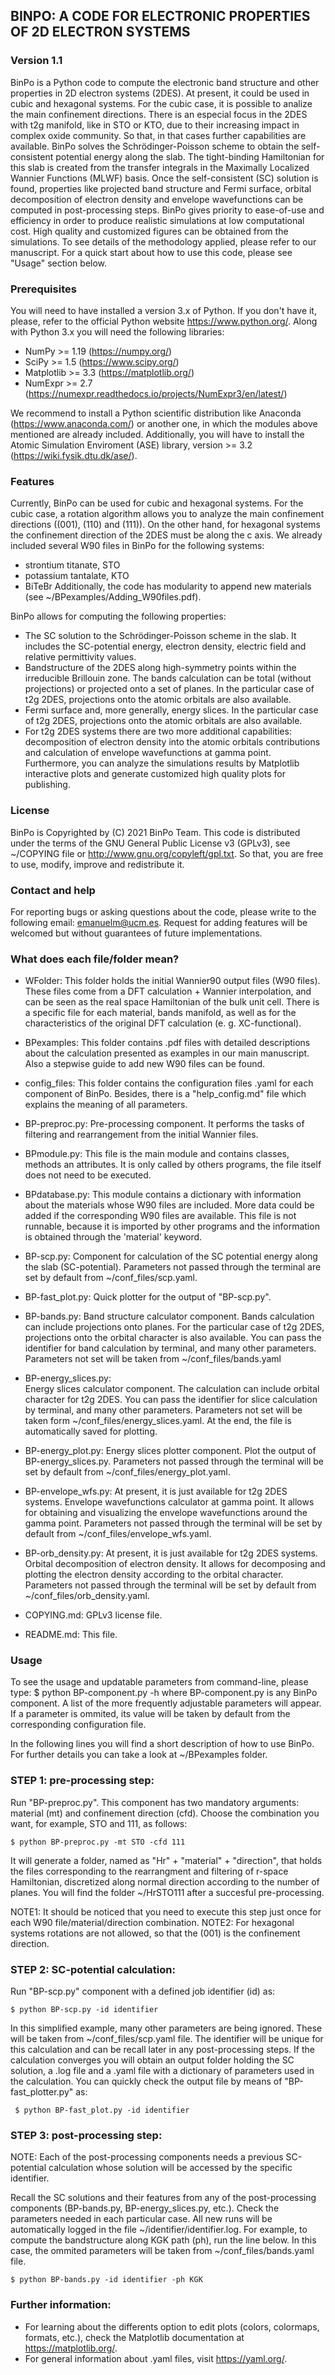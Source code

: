 ## BINPO: A CODE FOR ELECTRONIC PROPERTIES OF 2D ELECTRON SYSTEMS

### Version 1.1

BinPo is a Python code to compute the electronic band structure and other properties in 2D electron
systems (2DES). At present, it could be used in cubic and hexagonal systems. For the cubic case, it is possible
to analize the main confinement directions. There is an especial focus in the 2DES with t2g manifold, like in STO or KTO,
due to their increasing impact in complex oxide community. So that, in that cases further capabilities are available.
BinPo solves the Schrödinger-Poisson scheme to obtain the self-consistent potential energy along the slab. The 
tight-binding Hamiltonian for this slab is created from the transfer integrals in the Maximally Localized Wannier
Functions (MLWF) basis. Once the self-consistent (SC) solution is found, properties like projected band structure and Fermi
surface, orbital decomposition of electron density and envelope wavefunctions can be computed in post-processing steps.
BinPo gives priority to ease-of-use and efficiency in order to produce realistic simulations at low computational cost.
High quality and customized figures can be obtained from the simulations. To see details of the methodology applied, please
refer to our manuscript. For a quick start about how to use this code, please see "Usage" section below.

### Prerequisites

You will need to have installed a version 3.x of Python. If you don't have it, please, refer to the official Python 
website https://www.python.org/. Along with Python 3.x you will need the following libraries:

* NumPy >= 1.19 (https://numpy.org/)
* SciPy >= 1.5 (https://www.scipy.org/)
* Matplotlib >= 3.3 (https://matplotlib.org/)
* NumExpr >= 2.7 (https://numexpr.readthedocs.io/projects/NumExpr3/en/latest/)

We recommend to install a Python scientific distribution like Anaconda (https://www.anaconda.com/) or another one, in 
which the modules above mentioned are already included. Additionally, you will have to install the Atomic Simulation
Enviroment (ASE) library, version >= 3.2 (https://wiki.fysik.dtu.dk/ase/).

### Features

Currently, BinPo can be used for cubic and hexagonal systems. For the cubic case, a rotation algorithm allows you to
analyze the main confinement directions ((001), (110) and (111)). On the other hand, for hexagonal systems the confinement
direction of the 2DES must be along the c axis. We already included several W90 files in BinPo for the following systems:
* strontium titanate, STO
* potassium tantalate, KTO
* BiTeBr
Additionally, the code has modularity to append new materials (see ~/BPexamples/Adding_W90files.pdf).

BinPo allows for computing the following properties:
* The SC solution to the Schrödinger-Poisson scheme in the slab. It includes the SC-potential energy, electron density,
  electric field and relative permittivity values. 
* Bandstructure of the 2DES along high-symmetry points within the irreducible Brillouin zone. The bands calculation
  can be total (without projections) or projected onto a set of planes. In the particular case of t2g 2DES, projections
  onto the atomic orbitals are also available.
* Fermi surface and, more generally, energy slices. In the particular case of t2g 2DES, projections onto the atomic
  orbitals are also available.
* For t2g 2DES systems there are two more additional capabilities: decomposition of electron density into the atomic
  orbitals contributions and calculation of envelope wavefunctions at gamma point. 
Furthermore, you can analyze the simulations results by Matplotlib interactive plots and generate customized high
quality plots for publishing.

### License

BinPo is Copyrighted by (C) 2021 BinPo Team. This code is distributed under the terms of the GNU General Public 
License v3 (GPLv3), see ~/COPYING file or http://www.gnu.org/copyleft/gpl.txt. So that, you are free to use, modify,
improve and redistribute it.

### Contact and help

For reporting bugs or asking questions about the code, please write to the following email: emanuelm@ucm.es.
Request for adding features will be welcomed but without guarantees of future implementations.

### What does each file/folder mean?

* WFolder:         This folder holds the initial Wannier90 output files (W90 files). These files come from a 
                   DFT calculation + Wannier interpolation, and can be seen as the real space 
                   Hamiltonian of the bulk unit cell. There is a specific file for each material, bands manifold,
                   as well as for the characteristics of the original DFT calculation (e. g. XC-functional).

* BPexamples:      This folder contains .pdf files with detailed descriptions about the calculation presented as 
                   examples in our main manuscript. Also a stepwise guide to add new W90 files can be found.

* config_files:    This folder contains the configuration files .yaml for each component of BinPo. Besides, there
                   is a "help_config.md" file which explains the meaning of all parameters.

* BP-preproc.py:   Pre-processing component. It performs the tasks of filtering and rearrangement from the initial
                   Wannier files.

* BPmodule.py:     This file is the main module and contains classes, methods an attributes.
                   It is only called by others programs, the file itself does not need to be executed.	

* BPdatabase.py:   This module contains a dictionary with information about the materials whose W90 files are included.
                   More data could be added if the corresponding W90 files are available. This file is not runnable, because
                   it is imported by other programs and the information is obtained through the 'material' keyword.
		
* BP-scp.py:       Component for calculation of the SC potential energy along the slab (SC-potential).
                   Parameters not passed through the terminal are set by default from ~/conf_files/scp.yaml.
				
* BP-fast_plot.py: Quick plotter for the output of "BP-scp.py".

* BP-bands.py:     Band structure calculator component. Bands calculation can include projections onto planes. For the 
		   particular case of t2g 2DES, projections onto the orbital character is also available.
                   You can pass the identifier for band calculation by terminal, and many other parameters.
                   Parameters not set will be taken from ~/conf_files/bands.yaml

* BP-energy_slices.py:  
		   Energy slices calculator component. The calculation can include orbital character for t2g 2DES.
		   You can pass the identifier for slice calculation by terminal, and many other parameters. Parameters
		   not set will be taken form ~/conf_files/energy_slices.yaml. At the end, the file is automatically saved 
		   for plotting.

* BP-energy_plot.py:
      		   Energy slices plotter component. Plot the output of BP-energy_slices.py. Parameters not passed through 
	           the terminal will be set by default from ~/conf_files/energy_plot.yaml.

* BP-envelope_wfs.py: 
	           At present, it is just available for t2g 2DES systems. Envelope wavefunctions calculator at gamma point.
	           It allows for obtaining and visualizing the envelope wavefunctions around the gamma point. Parameters
	           not passed through the terminal will be set by default from ~/conf_files/envelope_wfs.yaml.

* BP-orb_density.py: 
	           At present, it is just available for t2g 2DES systems. Orbital decomposition of electron density.
	           It allows for decomposing and plotting the electron density according to the orbital character.
	           Parameters not passed through the terminal will be set by default from ~/conf_files/orb_density.yaml.

* COPYING.md:      GPLv3 license file.

* README.md:       This file.


### Usage

To see the usage and updatable parameters from command-line, please type:
     $ python BP-component.py -h
where BP-component.py is any BinPo component. A list of the more frequently adjustable parameters will appear.
If a parameter is ommited, its value will be taken by default from the corresponding configuration file.

In the following lines you will find a short description of how to use BinPo. For further details you can take a
look at ~/BPexamples folder. 

###    STEP 1: pre-processing step:

Run "BP-preproc.py". This component has two mandatory arguments: material (mt) and confinement direction (cfd). Choose the combination you want,
for example, STO and 111, as follows:

	$ python BP-preproc.py -mt STO -cfd 111

It will generate a folder, named as "Hr" + "material" + "direction", that holds the files corresponding to the rearrangment and
filtering of r-space Hamiltonian, discretized along normal direction according to the number of planes. You will find the folder
 ~/HrSTO111 after a succesful pre-processing.
			
NOTE1: It should be noticed that you need to execute this step just once for each W90 file/material/direction combination.
NOTE2: For hexagonal systems rotations are not allowed, so that the (001) is the confinement direction. 

###    STEP 2: SC-potential calculation:
		
Run "BP-scp.py" component with a defined job identifier (id) as: 

	$ python BP-scp.py -id identifier
	
In this simplified example, many other parameters are being ignored. These will be taken from ~/conf_files/scp.yaml file. 
The identifier will be unique for this calculation and can be recall later in any post-processing steps. If the calculation converges
you will obtain an output folder holding the SC solution, a .log file and a .yaml file with a dictionary of parameters used in the 
calculation. You can quickly check the output file by means of "BP-fast_plotter.py" as:
     
	 $ python BP-fast_plot.py -id identifier
				
###    STEP 3: post-processing step:

NOTE: Each of the post-processing components needs a previous SC-potential calculation whose solution will be accessed by the specific 
identifier.

Recall the SC solutions and their features from any of the post-processing components (BP-bands.py, 
BP-energy_slices.py, etc.). Check the parameters needed in each particular case. All new runs will be automatically logged in the 
file ~/identifier/identifier.log. For example, to compute the bandstructure along KGK path (ph), run the line below. In this case, 
the ommited parameters will be taken from ~/conf_files/bands.yaml file.

	$ python BP-bands.py -id identifier -ph KGK

### Further information:

* For learning about the differents option to edit plots (colors, colormaps, formats, etc.), check the Matplotlib documentation
  at https://matplotlib.org/.
* For general information about .yaml files, visit https://yaml.org/.

